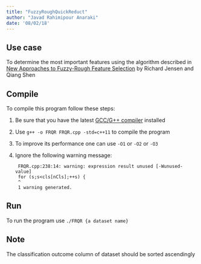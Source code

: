 ```yaml
---
title: "FuzzyRoughQuickReduct"
author: "Javad Rahimipour Anaraki"
date: '08/02/18'
---
```


## Use case
To determine the most important features using the algorithm described in [New Approaches to Fuzzy-Rough Feature Selection](http://ieeexplore.ieee.org/document/4505335/) by Richard Jensen and Qiang Shen

## Compile
To compile this program follow these steps:

1. Be sure that you have the latest [GCC/G++ compiler](https://gcc.gnu.org/) installed
2. Use `g++ -o FRQR FRQR.cpp -std=c++11` to compile the program
3. To improve its performance one can use `-O1` or `-O2` or `-O3`
4. Ignore the following warning message:

        FRQR.cpp:238:14: warning: expression result unused [-Wunused-value]
        for (s;s<cls[nCls];++s) {
        ^
        1 warning generated.

## Run
To run the program use `./FRQR {a dataset name}`

## Note
The classification outcome column of dataset should be sorted ascendingly
